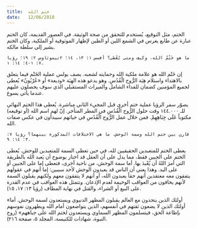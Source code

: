 ```yaml
---
title:  ختم الله
date:   12/06/2018
---
```


الختم، مثل التوقيع، يُستخدم للتحقق من صحة الوثيقة. في العصور القديمة، كان الختم عبارة عن طابع يغرس في الشمع اللين أو الطين لإظهار الموثوقية أو الملكية، وكان الختم يشير إلى سلطة مالكه.

`ما هو خَتْمُ الله، وكيف ومتى يُعْطى؟ أفسس ١: ١٣، ١٤؛ ٢تيموثاوس ٢: ١٩؛ رؤيا ٧: ١-٤؛ ١٤: ١.`

إن خَتْم الله هو علامة ملكية الله وحمايته لشعبه. يصف بولس عملية الخَتْم فيما يتعلق بالاهتداء واستلام هِبَة الرُّوح الْقُدُسِ. وهو يدعو هذه الهِبَة «وديعة» أو «عُرْبُونُ» يُعطى لجميع المؤمنين كضمان للفداء الشامل والميراث المستقبلي الذي سوف يحصلون عليهم عندما يأتي يسوع.

يصوّر سفر الرؤيا عملية ختم أخرى قبل المجيء الثاني مباشرة. يُعطى هذا الختم النهائي للـ ١٤٤.٠٠٠ وقت حلول الرُّوح الْقُدُسِ في المطر المتأخر. إنّ لهم اسم الله (أو توقيعه) مكتوباً عَلَى جِبَاهِهِمْ. فمن خلال عمل الرُّوح الْقُدُسِ في حياتهم سيبدأون في عكس صفات الله.

`قارن بين ختم الله وسمة الوحش. ما هي الاختلافات المذكورة بينهما؟ رؤيا ٧: ٣؛ ١٤: ٩.`

يعطى الختم للمتعبدين الحقيقيين لله، في حين تعطى السمة للمتعبدين للوحش. يُعطى الختم على الجبين فقط، مما يدل على أن العقل قد اختار بوضوح أن يَعبد الله بالطريقة التي أمرَ اللهُ أن يُعْبدَ بها. أما سمة الوحش، من ناحية أخرى، فتعطى إما على الجبين أو على اليد. وهذا يعني أن الناس قد يعبدون الوحش لأحد سببين: إما أنهم في عقولهم يتفقون معه معتقدين أنهم حقاً يعبدون الله، أو أنهم لا يتفقون معهم ولكنهم يقبلون السمة لأنهم يخافون من العواقب الوخيمة لعدم الإذعان. وتتمثل هذه العواقب في عدم القدرة على البيع أو الشراء، والقتل في نهاية المطاف (رؤيا ١٣: ١٧، ١٥).

«أولئك الذين يتحدون مع العالم يقبلون المظهر الدنيوي ويستعدون لسمة الوحش. أما أولئك الذين لا يضعون ثقتهم في أنفسهم، الذين يتواضعون أمام الله ويطهرون نفوسهم بإطاعة الحق، فيتسلمون المظهر السماوي ويستعدون لختم الله على جباههم» (روح النبوة، شهادات للكنيسة، المجلد ٥، صفحة ٢١٦).